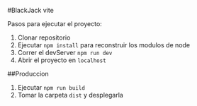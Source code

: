 #BlackJack vite

Pasos para ejecutar el proyecto: 

1. Clonar repositorio
2. Ejecutar ```npm install``` para reconstruir los modulos de node
3. Correr el devServer ```npm run dev```
4. Abrir el proyecto en ```localhost```

##Produccion

1. Ejecutar ```npm run build```
2. Tomar la carpeta ```dist``` y desplegarla